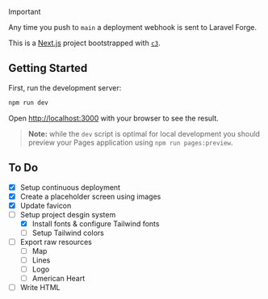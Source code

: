 > [!IMPORTANT]
> Any time you push to `main` a deployment webhook is sent to Laravel Forge.

This is a [Next.js](https://nextjs.org/) project bootstrapped with [`c3`](https://developers.cloudflare.com/pages/get-started/c3).

## Getting Started

First, run the development server:

```bash
npm run dev
```

Open [http://localhost:3000](http://localhost:3000) with your browser to see the result.

> __Note:__ while the `dev` script is optimal for local development you should preview your Pages application using `npm run pages:preview`.


## To Do
- [x] Setup continuous deployment
- [x] Create a placeholder screen using images
- [x] Update favicon 
- [ ] Setup project desgin system
  - [x] Install fonts & configure Tailwind fonts
  - [ ] Setup Tailwind colors
- [ ] Export raw resources
  - [ ] Map
  - [ ] Lines
  - [ ] Logo
  - [ ] American Heart
- [ ] Write HTML
